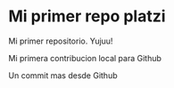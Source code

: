 # Mi primer repo platzi

Mi primer repositorio. Yujuu!

Mi primera contribucion local para Github

Un commit mas desde Github
